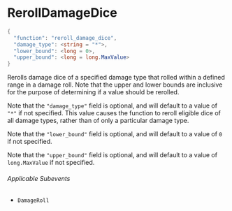 # RerollDamageDice

```c#
{
  "function": "reroll_damage_dice",
  "damage_type": <string = "*">,
  "lower_bound": <long = 0>,
  "upper_bound": <long = long.MaxValue>
}
```

Rerolls damage dice of a specified damage type that rolled within a defined range in a damage roll. Note that the upper and lower bounds are inclusive for the purpose of determining if a value should be rerolled.

Note that the `"damage_type"` field is optional, and will default to a value of `"*"` if not specified. This value causes the function to reroll eligible dice of all damage types, rather than of only a particular damage type.

Note that the `"lower_bound"` field is optional, and will default to a value of `0` if not specified.

Note that the `"upper_bound"` field is optional, and will default to a value of `long.MaxValue` if not specified.

###### Applicable Subevents
- `DamageRoll`